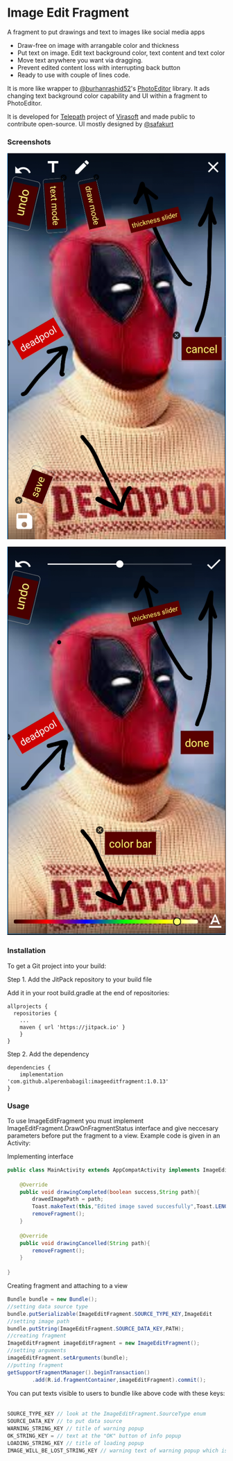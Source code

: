 # Image Edit Fragment
A fragment to put drawings and text to images like social media apps

  - Draw-free on image with arrangable color and thickness 
  - Put text on image. Edit text background color, text content and text color
  - Move text anywhere you want via dragging.
  - Prevent edited content loss with interrupting back button
  - Ready to use with couple of lines code.

It is more like wrapper to [@burhanrashid52]'s [PhotoEditor] library. It ads changing text background color capability and UI within a fragment to PhotoEditor.

It is developed for [Telepath] project of [Virasoft] and made public to contribute open-source. UI mostly designed by [@safakurt]

### Screenshots
![Initial mode](https://github.com/alperenbabagil/imageeditfragment/blob/master/screenshots/tutor1.PNG)

![Drawing mode](https://github.com/alperenbabagil/imageeditfragment/blob/master/screenshots/tutor2.PNG)

### Installation

To get a Git project into your build:

Step 1. Add the JitPack repository to your build file 

Add it in your root build.gradle at the end of repositories:

```
allprojects {
  repositories {
    ...
    maven { url 'https://jitpack.io' }
    }
}
```
Step 2. Add the dependency

```
dependencies {
    implementation 'com.github.alperenbabagil:imageeditfragment:1.0.13'
}
```


### Usage

  To use ImageEditFragment you must implement ImageEditFragment.DrawOnFragmentStatus interface and give neccesary parameters before put the fragment to a view. Example code is given in an Activity:
  
Implementing interface

```java
public class MainActivity extends AppCompatActivity implements ImageEditFragment.DrawOnFragmentStatus{

    @Override
    public void drawingCompleted(boolean success,String path){
        drawedImagePath = path;
        Toast.makeText(this,"Edited image saved succesfully",Toast.LENGTH_SHORT).show();
        removeFragment();
    }

    @Override
    public void drawingCancelled(String path){
        removeFragment();
    }

}
```

Creating fragment and attaching to a view
  
```java
Bundle bundle = new Bundle();
//setting data source type
bundle.putSerializable(ImageEditFragment.SOURCE_TYPE_KEY,ImageEdit
//setting image path
bundle.putString(ImageEditFragment.SOURCE_DATA_KEY,PATH);
//creating fragment
ImageEditFragment imageEditFragment = new ImageEditFragment();
//setting arguments
imageEditFragment.setArguments(bundle);
//putting fragment
getSupportFragmentManager().beginTransaction()
        .add(R.id.fragmentContainer,imageEditFragment).commit();
```

You can put texts visible to users to bundle like above code with these keys:

```java

SOURCE_TYPE_KEY // look at the ImageEditFragment.SourceType enum
SOURCE_DATA_KEY // to put data source
WARNING_STRING_KEY // title of warning popup 
OK_STRING_KEY = // text at the "OK" button of info popup
LOADING_STRING_KEY // title of loading popup
IMAGE_WILL_BE_LOST_STRING_KEY // warning text of warning popup which is appeared when pressed to back button

```






[@burhanrashid52]: <https://github.com/burhanrashid52>
[PhotoEditor]: <https://github.com/burhanrashid52/PhotoEditor>
[Telepath]: <https://www.virasoft.com.tr/en/cozumlerimiz/telepath/>
[Virasoft]: <https://www.virasoft.com.tr/en/>
[@safakurt]: <https://github.com/safakurt>
